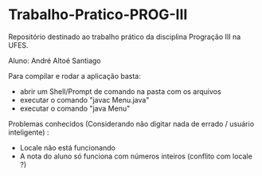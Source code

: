 # Trabalho-Pratico-PROG-III
Repositório destinado ao trabalho prático da disciplina Progração III na UFES. 

Aluno: André Altoé Santiago

Para compilar e rodar a aplicação basta:

- abrir um Shell/Prompt de comando na pasta com os arquivos
- executar o comando "javac Menu.java"
- executar o comando "java Menu"

Problemas conhecidos (Considerando não digitar nada de errado / usuário inteligente) : 

- Locale não está funcionando
- A nota do aluno só funciona com números inteiros (conflito com locale ?)
